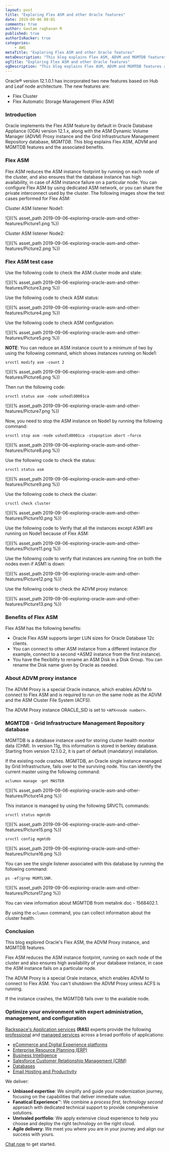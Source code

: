 ```yaml
---
layout: post
title: "Exploring Flex ASM and other Oracle features"
date: 2019-09-06 00:01
comments: true
author: Gautam raghavan M
published: true
authorIsRacker: true
categories:
    - AWS
metaTitle: "Exploring Flex ASM and other Oracle features"
metaDescription: "This blog explains Flex ASM, ADVM and MGMTDB features and the associated benefits."
ogTitle: "Exploring Flex ASM and other Oracle features"
ogDescription: "This blog explains Flex ASM, ADVM and MGMTDB features and the associated benefits."
---
```


Oracle&reg; version 12.1.0.1 has incorporated two new features based on Hub and Leaf
node architecture. The new features are:

-	Flex Cluster
-	Flex Automatic Storage Management (Flex ASM)

<!-- more -->

### Introduction

Oracle implements the Flex ASM feature by default in Oracle Database Appliance
(ODA) version 12.1.x, along with the ASM Dynamic Volume Manager (ADVM) Proxy
instance and the Grid Infrastructure Management Repository database, *MGMTDB*.
This blog explains Flex ASM, ADVM and MGMTDB features and the associated
benefits.

### Flex ASM

Flex ASM reduces the ASM instance footprint by running on each node of the
cluster, and also ensures that the database instance has high availability, in
case of ASM instance failure on a particular node. You can configure Flex ASM
by using dedicated ASM network, or you can share the private interconnect used
by the cluster. The following images show the test cases performed for Flex ASM:

Cluster ASM listener Node1:

![]({% asset_path 2019-09-06-exploring-oracle-asm-and-other-features/Picture1.png %})

Cluster ASM listener Node2:

![]({% asset_path 2019-09-06-exploring-oracle-asm-and-other-features/Picture2.png %})

### Flex ASM test case

Use the following code to check the ASM cluster mode and state:

![]({% asset_path 2019-09-06-exploring-oracle-asm-and-other-features/Picture3.png %})

Use the following code to check ASM status:

![]({% asset_path 2019-09-06-exploring-oracle-asm-and-other-features/Picture4.png %})

Use the following code to check ASM configuration:

![]({% asset_path 2019-09-06-exploring-oracle-asm-and-other-features/Picture5.png %})

**NOTE**: You can reduce an ASM instance count to a minimum of two by using the
following command, which shows instances running on Node1:

    srvctl modify asm -count 2

![]({% asset_path 2019-09-06-exploring-oracle-asm-and-other-features/Picture6.png %})

Then run the following code:

    srvctl status asm -node ushodld0001ca

![]({% asset_path 2019-09-06-exploring-oracle-asm-and-other-features/Picture7.png %})

Now, you need to stop the ASM instance on Node1 by running the following command:

    srvctl stop asm -node ushodld0001ca -stopoption abort –force

![]({% asset_path 2019-09-06-exploring-oracle-asm-and-other-features/Picture8.png %})

Use the following code to check the status:

    srvctl status asm

![]({% asset_path 2019-09-06-exploring-oracle-asm-and-other-features/Picture9.png %})

Use the following code to check the cluster:

    crsctl check cluster

![]({% asset_path 2019-09-06-exploring-oracle-asm-and-other-features/Picture10.png %})



Use the following code to Verify that all the instances except ASM1 are running
on Node1 because of Flex ASM:

![]({% asset_path 2019-09-06-exploring-oracle-asm-and-other-features/Picture11.png %})

Use the following code to verify that instances are running fine on both the
nodes even if ASM1 is down:

![]({% asset_path 2019-09-06-exploring-oracle-asm-and-other-features/Picture12.png %})

Use the following code to check the ADVM proxy instance:

![]({% asset_path 2019-09-06-exploring-oracle-asm-and-other-features/Picture13.png %})

### Benefits of Flex ASM

Flex ASM has the following benefits:

-	Oracle Flex ASM supports larger LUN sizes for Oracle Database 12c clients.
-	You can connect to other ASM instance from a different instance (for example,
   connect to a second +ASM2 instance from the first instance).
-	You have the flexibility to rename an ASM Disk in a Disk Group. You can
   rename the Disk name given by Oracle as needed.

### About ADVM proxy instance

The ADVM Proxy is a special Oracle instance, which enables ADVM to connect to
Flex ASM and is required to run on the same node as the ADVM and the ASM Cluster
File System (ACFS).

The ADVM Proxy instance ORACLE_SID is set to `+APX<node number>`.

### MGMTDB - Grid Infrastructure Management Repository database

MGMTDB is a database instance used for storing cluster health monitor data (CHM).
In version 11g, this information is stored in berkley database. Starting from
version 12.1.0.2, it is part of default (mandatory) installation.

If the existing node crashes. MGMTDB, an Oracle single instance managed by Grid
Infrastructure, fails over to the surviving node. You can identify the current
master using the following command:

    oclumon manage -get MASTER

![]({% asset_path 2019-09-06-exploring-oracle-asm-and-other-features/Picture14.png %})

This instance is managed by using the following SRVCTL commands:

    srvctl status mgmtdb

![]({% asset_path 2019-09-06-exploring-oracle-asm-and-other-features/Picture15.png %})

    srvctl config mgmtdb

![]({% asset_path 2019-09-06-exploring-oracle-asm-and-other-features/Picture16.png %})


You can see the single listener associated with this database by running the
following command:

    ps -ef|grep MGMTLSNR.

![]({% asset_path 2019-09-06-exploring-oracle-asm-and-other-features/Picture17.png %})

You can view information about MGMTDB from metalink doc - 1568402.1.

By using the `oclumon` command, you can collect information about the cluster
health.

### Conclusion

This blog explored Oracle's Flex ASM, the ADVM Proxy instance, and MGMTDB
features.

Flex ASM reduces the ASM instance footprint, running on each node of the
cluster and also ensures high availability of your database instance, in case
the ASM instance fails on a particular node.

The ADVM Proxy is a special Orale instance, which enables ADVM to connect to
Flex ASM. You can't shutdown the ADVM Proxy unless ACFS is running.

If the instance crashes, the MGMTDB fails over to the available node.


### Optimize your environment with expert administration, management, and configuration

[Rackspace's Application services](https://www.rackspace.com/application-management/managed-services)
**(RAS)** experts provide the following [professional](https://www.rackspace.com/application-management/professional-services)
and
[managed services](https://www.rackspace.com/application-management/managed-services) across
a broad portfolio of applications:

- [eCommerce and Digital Experience platforms](https://www.rackspace.com/ecommerce-digital-experience)
- [Enterprise Resource Planning (ERP)](https://www.rackspace.com/erp)
- [Business Intelligence](https://www.rackspace.com/business-intelligence)
- [Salesforce Customer Relationship Management (CRM)](https://www.rackspace.com/salesforce-managed-services)
- [Databases](https://www.rackspace.com/dba-services)
- [Email Hosting and Productivity](https://www.rackspace.com/email-hosting)

We deliver:

- **Unbiased expertise**: We simplify and guide your modernization journey,
focusing on the capabilities that deliver immediate value.
- **Fanatical Experience**&trade;: We combine a *process first, technology second*
approach with dedicated technical support to provide comprehensive solutions.
- **Unrivaled portfolio**: We apply extensive cloud experience to help you
choose and deploy the right technology on the right cloud.
- **Agile delivery**: We meet you where you are in your journey and align
our success with yours.

[Chat now](https://www.rackspace.com/#chat) to get started.

